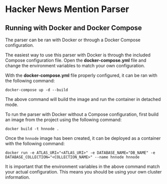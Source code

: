 # Hacker News Mention Parser

## Running with Docker and Docker Compose

The parser can be ran with Docker or through a Docker Compose configuration.

The easiest way to use this parser with Docker is through the included Compose configuration file. Open the **docker-compose.yml** file and change the environment variables to match your own configuration.

With the **docker-compose.yml** file properly configured, it can be ran with the following command:

```
docker-compose up -d --build
```

The above command will build the image and run the container in detached mode.

To run the parser with Docker without a Compose configuration, first build an image from the project using the following command:

```
docker build -t hnnode .
```

Once the `hnnode` image has been created, it can be deployed as a container with the following command:

```
docker run -e ATLAS_URI="<ATLAS_URI>" -e DATABASE_NAME="DB_NAME" -e DATABASE_COLLECTION="<COLLECTION_NAME>" --name hnnode hnnode
```

It is important that the environment variables in the above command match your actual configuration. This means you should be using your own cluster information.